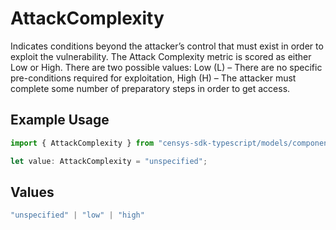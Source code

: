 # AttackComplexity

Indicates conditions beyond the attacker’s control that must exist in order to exploit the vulnerability. The Attack Complexity metric is scored as either Low or High. There are two possible values: Low (L) – There are no specific pre-conditions required for exploitation, High (H) – The attacker must complete some number of preparatory steps in order to get access.

## Example Usage

```typescript
import { AttackComplexity } from "censys-sdk-typescript/models/components";

let value: AttackComplexity = "unspecified";
```

## Values

```typescript
"unspecified" | "low" | "high"
```